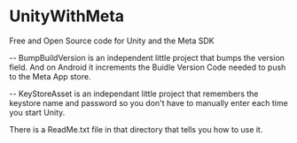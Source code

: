 # UnityWithMeta
Free and Open Source code for Unity and the Meta SDK

-- 
BumpBuildVersion is an independent little project that bumps the version field.
And on Android it increments the Buidle Version Code needed to push
to the Meta App store.

--
KeyStoreAsset is an independant little project that remembers the keystore name and password so you don't have to manually enter each time you start Unity.

There is a ReadMe.txt file in that directory that tells you how to use it.

